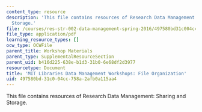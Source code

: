 ```yaml
---
content_type: resource
description: 'This file contains resources of Research Data Management: Sharing and
  Storage.'
file: /courses/res-str-002-data-management-spring-2016/497580bd31c004cc758a2afb0a115aa4_MITRES_STR_002S16_File.pdf
file_type: application/pdf
learning_resource_types: []
ocw_type: OCWFile
parent_title: Workshop Materials
parent_type: SupplementalResourceSection
parent_uid: b416d225-638e-b1d3-31b0-6e68df2d3977
resourcetype: Document
title: 'MIT Libraries Data Management Workshops: File Organization'
uid: 497580bd-31c0-04cc-758a-2afb0a115aa4
---
```

This file contains resources of Research Data Management: Sharing and Storage.

